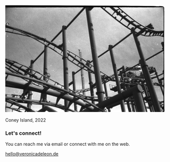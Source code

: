 ![VDLH - Coney Island 2022](images/vdlh-coney-island.jpg)

<p class="photo-footnote">Coney Island, 2022</p>

### Let's connect!

You can reach me via email or connect with me on the web.

<a style="font-weight:600" href="mailto:v.dleon@gmail.com">hello@veronicadeleon.de</a>
